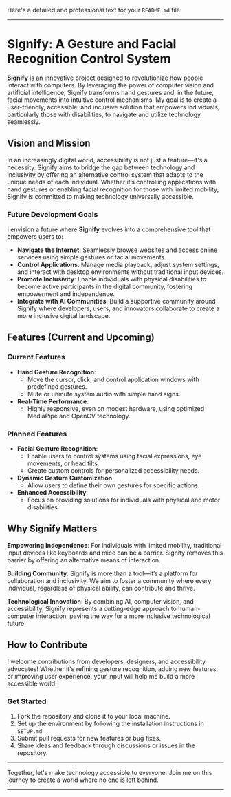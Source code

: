 Here's a detailed and professional text for your `README.md` file:

---

# Signify: A Gesture and Facial Recognition Control System

**Signify** is an innovative project designed to revolutionize how people interact with computers. By leveraging the power of computer vision and artificial intelligence, Signify transforms hand gestures and, in the future, facial movements into intuitive control mechanisms. My goal is to create a user-friendly, accessible, and inclusive solution that empowers individuals, particularly those with disabilities, to navigate and utilize technology seamlessly.

## Vision and Mission

In an increasingly digital world, accessibility is not just a feature—it's a necessity. Signify aims to bridge the gap between technology and inclusivity by offering an alternative control system that adapts to the unique needs of each individual. Whether it’s controlling applications with hand gestures or enabling facial recognition for those with limited mobility, Signify is committed to making technology universally accessible.

### Future Development Goals
I envision a future where **Signify** evolves into a comprehensive tool that empowers users to:
- **Navigate the Internet**: Seamlessly browse websites and access online services using simple gestures or facial movements.
- **Control Applications**: Manage media playback, adjust system settings, and interact with desktop environments without traditional input devices.
- **Promote Inclusivity**: Enable individuals with physical disabilities to become active participants in the digital community, fostering empowerment and independence.
- **Integrate with AI Communities**: Build a supportive community around Signify where developers, users, and innovators collaborate to create a more inclusive digital landscape.

## Features (Current and Upcoming)

### Current Features
- **Hand Gesture Recognition**:
  - Move the cursor, click, and control application windows with predefined gestures.
  - Mute or unmute system audio with simple hand signs.
- **Real-Time Performance**:
  - Highly responsive, even on modest hardware, using optimized MediaPipe and OpenCV technology.
  
### Planned Features
- **Facial Gesture Recognition**:
  - Enable users to control systems using facial expressions, eye movements, or head tilts.
  - Create custom controls for personalized accessibility needs.
- **Dynamic Gesture Customization**:
  - Allow users to define their own gestures for specific actions.
- **Enhanced Accessibility**:
  - Focus on providing solutions for individuals with physical and motor disabilities.

## Why Signify Matters

**Empowering Independence**: For individuals with limited mobility, traditional input devices like keyboards and mice can be a barrier. Signify removes this barrier by offering an alternative means of interaction.

**Building Community**: Signify is more than a tool—it’s a platform for collaboration and inclusivity. We aim to foster a community where every individual, regardless of physical ability, can contribute and thrive.

**Technological Innovation**: By combining AI, computer vision, and accessibility, Signify represents a cutting-edge approach to human-computer interaction, paving the way for a more inclusive technological future.

## How to Contribute

I welcome contributions from developers, designers, and accessibility advocates! Whether it's refining gesture recognition, adding new features, or improving user experience, your input will help me build a more accessible world.

### Get Started
1. Fork the repository and clone it to your local machine.
2. Set up the environment by following the installation instructions in `SETUP.md`.
3. Submit pull requests for new features or bug fixes. 
4. Share ideas and feedback through discussions or issues in the repository.

---

Together, let's make technology accessible to everyone. Join me on this journey to create a world where no one is left behind.

--- 
